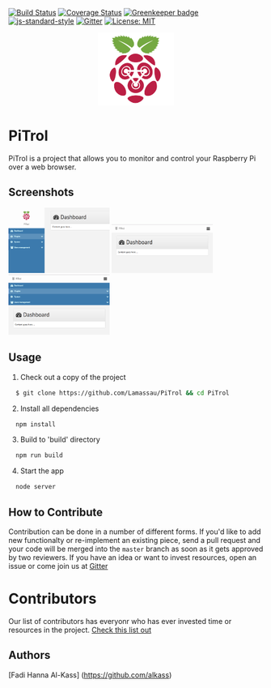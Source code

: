 [![Build Status](https://travis-ci.org/Lamassau/PiTrol.svg?branch=master)](https://travis-ci.org/Lamassau/PiTrol)
[![Coverage Status](https://coveralls.io/repos/github/Lamassau/PiTrol/badge.svg?branch=master)](https://coveralls.io/github/Lamassau/PiTrol?branch=master)
[![Greenkeeper badge](https://badges.greenkeeper.io/Lamassau/PiTrol.svg)](https://greenkeeper.io/)
[![js-standard-style](https://img.shields.io/badge/code%20style-standard-brightgreen.svg)](http://standardjs.com)
[![Gitter](https://img.shields.io/gitter/room/nwjs/nw.js.svg)](https://gitter.im/PiTrolx/)
[![License: MIT](https://img.shields.io/badge/License-MIT-yellow.svg)](https://opensource.org/licenses/MIT)

<div align="center">
  <img src="favicon.png" width=150 />
</div>

# PiTrol
PiTrol is a project that allows you to monitor and control your Raspberry Pi over a web browser.

## Screenshots
<img src="screenshots/1.png" width=200 />
<img src="screenshots/2.png" width=200 />
<img src="screenshots/3.png" width=200 />

## Usage
1. Check out a copy of the project
  ```bash
    $ git clone https://github.com/Lamassau/PiTrol && cd PiTrol
  ```

2. Install all dependencies
  ```bash
    npm install
  ```

3. Build to 'build' directory
  ```bash
    npm run build
  ```

4. Start the app
  ```bash
    node server
  ```

## How to Contribute
Contribution can be done in a number of different forms. If you'd like to add new functionalty or re-implement an existing piece, send a pull request and your code will be merged into the `master` branch as soon as it gets approved by two reviewers. If you have an idea or want to invest resources, open an issue or come join us at [Gitter](https://gitter.im/PiTrolx)

# Contributors
Our list of contributors has everyonr who has ever invested time or resources in the project. [Check this list out](CONTRIBUTORS.md)

## Authors
[Fadi Hanna Al-Kass] (https://github.com/alkass)

